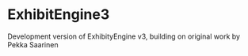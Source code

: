 # ExhibitEngine3
Development version of ExhibityEngine v3, building on original work by Pekka Saarinen
